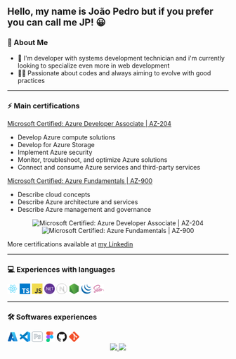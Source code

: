 ## Hello, my name is João Pedro but if you prefer you can call me JP! 😀

<h3>🚀 About Me</h3>
<div>
  <ul>
    <li>🌱 I'm developer with systems development technician and i'm currently looking to specialize even more in web development </li>
    <li>👨‍💻 Passionate about codes and always aiming to evolve with good practices</li>
  </ul>
</div>

---

<h3>⚡ Main certifications</h3>

<div>
  <a href="https://learn.microsoft.com/pt-br/users/joaopelisson/credentials/f579cd1cdb3cf3af" target="_blank">Microsoft Certified: Azure Developer Associate | AZ-204</a>
  <ul>
    <li>Develop Azure compute solutions</li>
    <li>Develop for Azure Storage</li>
    <li>Implement Azure security</li>
    <li>Monitor, troubleshoot, and optimize Azure solutions</li>
    <li>Connect and consume Azure services and third-party services</li>
  </ul>

  <a href="https://learn.microsoft.com/pt-br/users/joaopelisson/credentials/b1abd4830a8ebbe" target="_blank">Microsoft Certified: Azure Fundamentals | AZ-900</a>
  <ul>
    <li>Describe cloud concepts</li>
    <li>Describe Azure architecture and services</li>
    <li>Describe Azure management and governance</li>
  </ul>

  <div align="center">
      <img src="https://learn.microsoft.com/pt-br/media/learn/certification/badges/microsoft-certified-associate-badge.svg" width="170"  alt="Microsoft Certified: Azure Developer Associate | AZ-204" />
      <img src="https://learn.microsoft.com/pt-br/media/learn/certification/badges/microsoft-certified-fundamentals-badge.svg" width="170" alt="Microsoft Certified: Azure Fundamentals | AZ-900" />
  </div>

  <p>More certifications available at <a href="https://www.linkedin.com/in/joaopedrovp/" target="_blank">my Linkedin</a></p>
  
</div>

---

<h3>💻 Experiences with languages</h3>
<div>
  <img src="https://raw.githubusercontent.com/github/explore/80688e429a7d4ef2fca1e82350fe8e3517d3494d/topics/react/react.png" title="react and react-native" height="24px" />
  <img src="https://raw.githubusercontent.com/github/explore/80688e429a7d4ef2fca1e82350fe8e3517d3494d/topics/typescript/typescript.png" title="typescript" height="24px" />
  <img src="https://raw.githubusercontent.com/github/explore/80688e429a7d4ef2fca1e82350fe8e3517d3494d/topics/javascript/javascript.png" title="javascript" height="24px" />  
  <img src="https://raw.githubusercontent.com/github/explore/80688e429a7d4ef2fca1e82350fe8e3517d3494d/topics/dotnet/dotnet.png" title="DOTNET" height="24px" />  
  <img src="https://raw.githubusercontent.com/devicons/devicon/2ae2a900d2f041da66e950e4d48052658d850630/icons/nextjs/nextjs-line.svg" title="nextJS" height="24px" />
  <img src="https://raw.githubusercontent.com/devicons/devicon/2ae2a900d2f041da66e950e4d48052658d850630/icons/nodejs/nodejs-original.svg" title="nodeJS" height="24px" />
  <img src="https://raw.githubusercontent.com/devicons/devicon/2ae2a900d2f041da66e950e4d48052658d850630/icons/jquery/jquery-original.svg" title="jquery" height="24px" />
  <img src="https://raw.githubusercontent.com/devicons/devicon/2ae2a900d2f041da66e950e4d48052658d850630/icons/sass/sass-original.svg" title="sass" height="24px" />  
</div>

---

<h3>🛠️ Softwares experiences</h3>
<div>
<img src="https://raw.githubusercontent.com/github/explore/80688e429a7d4ef2fca1e82350fe8e3517d3494d/topics/azure/azure.png" title="Azure" height="24px" />
 <img src="https://raw.githubusercontent.com/devicons/devicon/2ae2a900d2f041da66e950e4d48052658d850630/icons/vscode/vscode-original.svg" title="vscode" height="24px">
 <img src="https://raw.githubusercontent.com/devicons/devicon/2ae2a900d2f041da66e950e4d48052658d850630/icons/photoshop/photoshop-line.svg" title="photoshop" height="24px">  
 <img src="https://raw.githubusercontent.com/devicons/devicon/2ae2a900d2f041da66e950e4d48052658d850630/icons/figma/figma-original.svg" title="figma" height="24px">  
    <img src="https://raw.githubusercontent.com/devicons/devicon/1119b9f84c0290e0f0b38982099a2bd027a48bf1/icons/github/github-original.svg" title="github" height="24px" />
  <img src="https://raw.githubusercontent.com/devicons/devicon/1119b9f84c0290e0f0b38982099a2bd027a48bf1/icons/git/git-original.svg" title="git" height="24px" />
</div>

<div  align="center">
    <a href="https://github.com/joaopelisson">
    <img height="140px"  src="https://github-readme-stats.vercel.app/api/top-langs?username=joaopelisson&layout=compact&langs_count=7&theme=dark"/>
  </a> <img height="140px"  src="https://i.giphy.com/media/qgQUggAC3Pfv687qPC/giphy.webp" />
  
</div>
